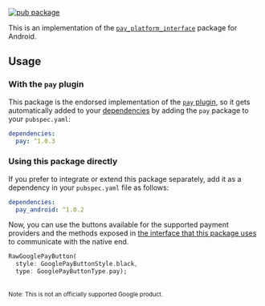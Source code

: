[![pub package](https://img.shields.io/pub/v/pay_android.svg)](https://pub.dartlang.org/packages/pay_android)

This is an implementation of the [`pay_platform_interface`](https://github.com/google-pay/flutter-plugin/tree/main/pay_platform_interface) package for Android.

## Usage

### With the `pay` plugin

This package is the endorsed implementation of the [`pay` plugin](https://pub.dev/packages/pay), so it gets automatically added to your [dependencies](https://flutter.dev/platform-plugins/) by adding the `pay` package to your `pubspec.yaml`:

```yaml
dependencies:
  pay: ^1.0.3
```
### Using this package directly

If you prefer to integrate or extend this package separately, add it as a dependency in your `pubspec.yaml` file as follows:

```yaml
dependencies:
  pay_android: ^1.0.2
```

Now, you can use the buttons available for the supported payment providers and the methods exposed in [the interface that this package uses](https://github.com/google-pay/flutter-plugin/tree/main/pay_platform_interface) to communicate with the native end.

```dart
RawGooglePayButton(
  style: GooglePayButtonStyle.black,
  type: GooglePayButtonType.pay);
```

<br>
<sup>Note: This is not an officially supported Google product.</sup>